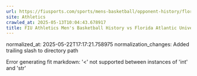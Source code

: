 ```yaml
---
url: https://fiusports.com/sports/mens-basketball/opponent-history/florida-atlantic-university/4/
site: Athletics
crawled_at: 2025-05-13T10:04:43.678917
title: FIU Athletics Men's Basketball History vs Florida Atlantic University
---
```

normalized_at: 2025-05-22T17:17:21.758975
normalization_changes: Added trailing slash to directory path

Error generating fit markdown: '<' not supported between instances of 'int' and 'str'